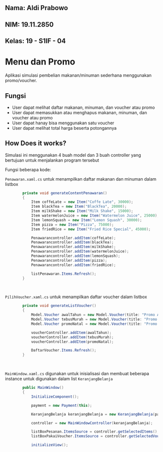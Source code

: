 ## Nama: Aldi Prabowo
## NIM: 19.11.2850
## Kelas: 19 - S1IF - 04


# Menu dan Promo
Aplikasi simulasi pembelian makanan/minuman sederhana menggunakan promo/voucher.

## Fungsi
- User dapat melihat daftar makanan, minuman, dan voucher atau promo
- User dapat memasukkan atau menghapus makanan, minuman, dan voucher atau promo
- User dapat hanay bisa menggunakan satu voucher
- User dapat melihat total harga beserta potongannya

## How Does it works?
Simulasi ini menggunakan 4 buah model dan 3 buah controller yang bertujuan untuk menjalankan program tersebut

Fungsi beberapa kode:

`Penawaran.xaml.cs` untuk menampilkan daftar makanan dan minuman dalam listbox
```csharp
        private void generateContentPenawaran()
        {
            Item coffeLate = new Item("Coffe Late", 30000);
            Item blackTea = new Item("BlackTea", 20000);
            Item milkShake = new Item("Milk Shake", 15000);
            Item watermelonJuice = new Item("Watermelon Juice", 25000);
            Item lemonSquash = new Item("Lemon Squash", 30000);
            Item pizza = new Item("Pizza", 75000);
            Item friedRice = new Item("Fried Rice Special", 45000);

            Penawarancontroller.addItem(coffeLate);
            Penawarancontroller.addItem(blackTea);
            Penawarancontroller.addItem(milkShake);
            Penawarancontroller.addItem(watermelonJuice);
            Penawarancontroller.addItem(lemonSquash);
            Penawarancontroller.addItem(pizza);
            Penawarancontroller.addItem(friedRice);

            listPenawaran.Items.Refresh();
        }
```

<br>

`PilihVoucher.xaml.cs` untuk menampilkan daftar voucher dalam listbox
```csharp
        private void generateListVoucher()
        {
            Model.Voucher awalTahun = new Model.Voucher(title: "Promo Awal Tahun Diskon 25%", discInPercent: 25);
            Model.Voucher tebusMurah = new Model.Voucher(title: "Promo Tebus Murah Diskon 30% atau max. 30.000", discInPercent: 30);
            Model.Voucher promoNatal = new Model.Voucher(title: "Promo Natal Potongan 10000", disc: 10000);

            voucherController.addItem(awalTahun);
            voucherController.addItem(tebusMurah);
            voucherController.addItem(promoNatal);

            DaftarVoucher.Items.Refresh();
        }
```

<br>

`MainWindow.xaml.cs` digunakan untuk inisialisasi dan membuat beberapa instance untuk digunakan dalam list `KeranjangBelanja`
```csharp
        public MainWindow()
        {
            InitializeComponent();

            payment = new Payment(this);

            KeranjangBelanja keranjangBelanja = new KeranjangBelanja(payment, this);

            controller = new MainWindowController(keranjangBelanja);

            listBoxPesanan.ItemsSource = controller.getSelectedItems();
            listBoxPakaiVoucher.ItemsSource = controller.getSelectedVouchers();

            initializeView();

```